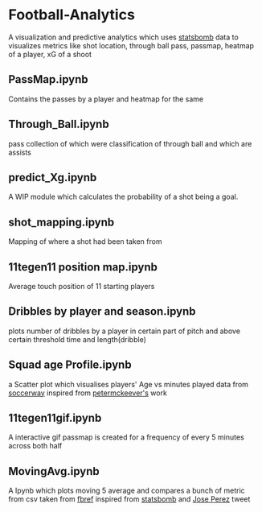 # Football-Analytics
A visualization and predictive analytics which uses [statsbomb](https://github.com/statsbomb/open-data) data to visualizes metrics like shot location, through ball pass, passmap, heatmap of a player, xG of a shoot
## PassMap.ipynb
Contains the passes by a player and heatmap for the same
## Through_Ball.ipynb
pass collection of which were classification of through ball and which are assists
## predict_Xg.ipynb
A WIP module which calculates the probability of a shot being a goal.
## shot_mapping.ipynb
Mapping of where a shot had been taken from 
## 11tegen11 position map.ipynb
Average touch position of 11 starting players 
## Dribbles by player and season.ipynb
plots number of dribbles by a player in certain part of pitch and above certain threshold time and length(dribble)
## Squad age Profile.ipynb
 a Scatter plot which visualises players' Age vs minutes played data from [soccerway](https://us.soccerway.com) inspired from [petermckeever's](petermckeever.com/2019/04/creating-squad-age-profiles/) work
## 11tegen11gif.ipynb
A interactive gif passmap is created for a frequency of every 5 minutes across both half
## MovingAvg.ipynb
A Ipynb which plots moving 5 average and compares a bunch of metric from csv taken from [fbref](www.fbref.com) inspired from [statsbomb](www.statsbomb.com) and [Jose Perez](https://twitter.com/jcperez_/status/1203876153632677888) tweet
